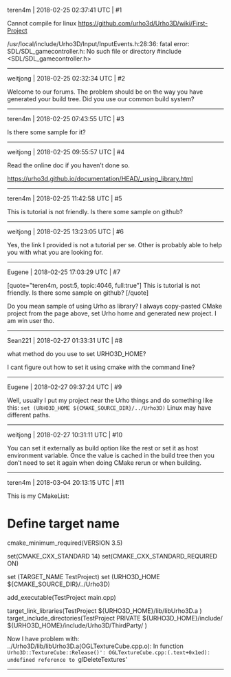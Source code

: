 teren4m | 2018-02-25 02:37:41 UTC | #1

Cannot compile for linux https://github.com/urho3d/Urho3D/wiki/First-Project

/usr/local/include/Urho3D/Input/InputEvents.h:28:36: fatal error: SDL/SDL_gamecontroller.h: No such file or directory
 #include <SDL/SDL_gamecontroller.h>

-------------------------

weitjong | 2018-02-25 02:32:34 UTC | #2

Welcome to our forums. The problem should be on the way you have generated your build tree. Did you use our common build system?

-------------------------

teren4m | 2018-02-25 07:43:55 UTC | #3

Is there some sample for it?

-------------------------

weitjong | 2018-02-25 09:55:57 UTC | #4

Read the online doc if you haven’t done so. 

https://urho3d.github.io/documentation/HEAD/_using_library.html

-------------------------

teren4m | 2018-02-25 11:42:58 UTC | #5

This is tutorial is not friendly. Is there some sample on github?

-------------------------

weitjong | 2018-02-25 13:23:05 UTC | #6

Yes, the link I provided is not a tutorial per se. Other is probably able to help you with what you are looking for.

-------------------------

Eugene | 2018-02-25 17:03:29 UTC | #7

[quote="teren4m, post:5, topic:4046, full:true"]
This is tutorial is not friendly. Is there some sample on github?
[/quote]

Do you mean sample of using Urho as library?
I always copy-pasted CMake project from the page above, set Urho home and generated new project.
I am win user tho.

-------------------------

Sean221 | 2018-02-27 01:33:31 UTC | #8

what method do you use to set URHO3D_HOME? 

I cant figure out how to set it using cmake with the command line?

-------------------------

Eugene | 2018-02-27 09:37:24 UTC | #9

Well, usually I put my project near the Urho things and do something like this:
`set (URHO3D_HOME ${CMAKE_SOURCE_DIR}/../Urho3D)`
Linux may have different paths.

-------------------------

weitjong | 2018-02-27 10:31:11 UTC | #10

You can set it externally as build option like the rest or set it as host environment variable. Once the value is cached in the build tree then you don’t need to set it again when doing CMake rerun or when building.

-------------------------

teren4m | 2018-03-04 20:13:15 UTC | #11

This is my CMakeList:

# Define target name
cmake_minimum_required(VERSION 3.5)

set(CMAKE_CXX_STANDARD 14)
set(CMAKE_CXX_STANDARD_REQUIRED ON)

set (TARGET_NAME TestProject)
set (URHO3D_HOME ${CMAKE_SOURCE_DIR}/../Urho3D)

add_executable(TestProject main.cpp)

target_link_libraries(TestProject ${URHO3D_HOME}/lib/libUrho3D.a )
target_include_directories(TestProject PRIVATE ${URHO3D_HOME}/include/ ${URHO3D_HOME}/include/Urho3D/ThirdParty/ )

Now I have problem with:
../Urho3D/lib/libUrho3D.a(OGLTextureCube.cpp.o): In function `Urho3D::TextureCube::Release()':
OGLTextureCube.cpp:(.text+0x1ed): undefined reference to `glDeleteTextures'

-------------------------

